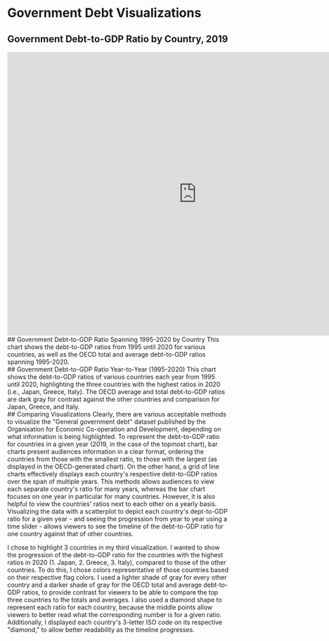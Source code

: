 # Government Debt Visualizations
## Government Debt-to-GDP Ratio by Country, 2019
<iframe src="https://data.oecd.org/chart/6vml" width="860" height="645" style="border: 0" mozallowfullscreen="true" webkitallowfullscreen="true" allowfullscreen="true"><a href="https://data.oecd.org/chart/6vml" target="_blank">OECD Chart: General government debt, Total, % of GDP, Annual, 2019</a></iframe>
## Government Debt-to-GDP Ratio Spanning 1995-2020 by Country
This chart shows the debt-to-GDP ratios from 1995 until 2020 for various countries, as well as the OECD total and average debt-to-GDP ratios spanning 1995-2020.
<div class="flourish-embed flourish-chart" data-src="visualisation/7691689"><script src="https://public.flourish.studio/resources/embed.js"></script></div>
## Government Debt-to-GDP Ratio Year-to-Year (1995-2020)
This chart shows the debt-to-GDP ratios of various countries each year from 1995 until 2020, highlighting the three countries with the highest ratios in 2020 (i.e., Japan, Greece, Italy). The OECD average and total debt-to-GDP ratios are dark gray for contrast against the other countries and comparison for Japan, Greece, and Italy.
<div class="flourish-embed flourish-scatter" data-src="visualisation/7692095"><script src="https://public.flourish.studio/resources/embed.js"></script></div>
## Comparing Visualizations
Clearly, there are various acceptable methods to visualize the "General government debt" dataset published by the Organisation for Economic Co-operation and Development, depending on what information is being highlighted. To represent the debt-to-GDP ratio for countries in a given year (2019, in the case of the topmost chart), bar charts present audiences information in a clear format, ordering the countries from those with the smallest ratio, to those with the largest (as displayed in the OECD-generated chart). On the other hand, a grid of line charts effectively displays each country's respective debt-to-GDP ratios over the span of multiple years. This methods allows audiences to view each separate country's ratio for many years, whereas the bar chart focuses on one year in particular for many countries. However, it is also helpful to view the countries' ratios next to each other on a yearly basis. Visualizing the data with a scatterplot to depict each country's dept-to-GDP ratio for a given year - and seeing the progression from year to year using a time slider - allows viewers to see the timeline of the debt-to-GDP ratio for one country against that of other countries.

I chose to highlight 3 countries in my third visualization. I wanted to show the progression of the debt-to-GDP ratio for the countries with the highest ratios in 2020 (1. Japan, 2. Greece, 3. Italy), compared to those of the other countries. To do this, I chose colors representative of those countries based on their respective flag colors. I used a lighter shade of gray for every other country and a darker shade of gray for the OECD total and average debt-to-GDP ratios, to provide contrast for viewers to be able to compare the top three countries to the totals and averages. I also used a diamond shape to represent each ratio for each country, because the middle points allow viewers to better read what the corresponding number is for a given ratio. Additionally, I displayed each country's 3-letter ISO code on its respective "diamond," to allow better readability as the timeline progresses.
